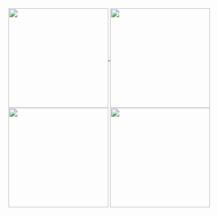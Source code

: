<a href="https://github.com/thEchroniCamateuR/github-readme-stats#gh-dark-mode-only">
  <img height=200 align="center" src="https://github-readme-stats.vercel.app/api/top-langs/?username=thEchroniCamateuR&size_weight=0.5&count_weight=0.5&theme=transparent&title_color=ff0000&border_color=ff0000&text_color=00d045&border_radius=0#gh-dark-mode-only" />
</a>


<a href="https://github.com/thEchroniCamateuR/github-readme-stats#gh-light-mode-only">
  <img height=200 align="center" src="https://github-readme-stats.vercel.app/api/top-langs/?username=thEchroniCamateuR&size_weight=0.5&count_weight=0.5&theme=rose&card_width=400#gh-light-mode-only" />
</a>


<span align="center" >
  <img height=200 align="center" src="https://github.com/thEchroniCamateuR/thEchroniCamateuR/blob/main/cut-with-katana-katana-hit.gif#gh-dark-mode-only" />
</span>

<span align="center">
  <img height=200 align="center" src="https://github.com/thEchroniCamateuR/thEchroniCamateuR/blob/main/bepop%20smoke.gif#gh-light-mode-only" />
</span>
